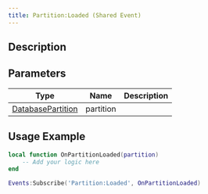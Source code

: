 ```yaml
---
title: Partition:Loaded (Shared Event)
---
```

## Description

## Parameters

| Type                                                        | Name      | Description |
| ----------------------------------------------------------- | --------- | ----------- |
| [DatabasePartition](/vext/ref/cls/shr/databasepartition) | partition |             |

## Usage Example

``` lua
local function OnPartitionLoaded(partition)
    -- Add your logic here
end

Events:Subscribe('Partition:Loaded', OnPartitionLoaded)
```
